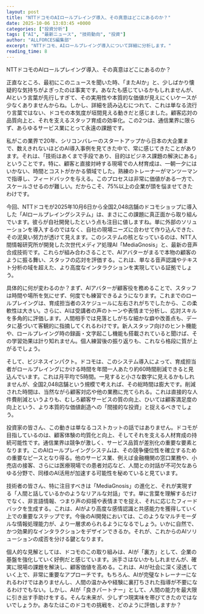 ```yaml
---
layout: post
title: "NTTドコモのAIロールプレイング導入、その真意はどこにあるのか？"
date: 2025-10-06 13:03:45 +0000
categories: ["投資分析"]
tags: ["AI", "最新ニュース", "技術動向", "投資"]
author: "ALLFORCES編集部"
excerpt: "NTTドコモ、AIロールプレイング導入について詳細に分析します。"
reading_time: 8
---
```


NTTドコモのAIロールプレイング導入、その真意はどこにあるのか？

正直なところ、最初にこのニュースを聞いた時、「またAIか」と、少しばかり懐疑的な気持ちがよぎったのは事実です。あなたも感じているかもしれませんが、AIという言葉が先行しすぎて、その実用性や本質的な価値が見えにくいケースが少なくありませんからね。しかし、詳細を読み込むにつれて、これは単なる流行り言葉ではない、ドコモの本気度が垣間見える動きだと感じました。顧客応対の品質向上と、それを支えるスタッフ育成の効率化。この2つは、通信業界に限らず、あらゆるサービス業にとって永遠の課題です。

私がこの業界で20年、シリコンバレーのスタートアップから日本の大企業まで、数えきれないほどのAI導入事例を見てきた中で、常に感じてきたことがあります。それは、「技術はあくまで手段であり、目的はビジネス課題の解決にある」ということです。特に、顧客と直接対峙する現場での人材育成は、一朝一夕にはいかない、時間とコストがかかる領域でした。熟練のトレーナーがマンツーマンで指導し、フィードバックを与える。このプロセスは非常に価値がある一方で、スケールさせるのが難しい。だからこそ、75%以上の企業が頭を悩ませてきたわけです。

今回、NTTドコモが2025年10月6日から全国2,048店舗のドコモショップに導入した「AIロールプレイングシステム」は、まさにこの課題に真正面から取り組んでいます。彼らが自社開発したという点も注目に値しますね。単に外部のソリューションを導入するのではなく、自社の現場ニーズに合わせて作り込んできた、その泥臭い努力が透けて見えます。このシステムの核となっているのは、NTT人間情報研究所が開発した次世代メディア処理AI「MediaGnosis」と、最新の音声合成技術です。これらが組み合わさることで、AIアバターがまるで本物の顧客のように振る舞い、スタッフの応対を評価する。これは、単なる音声認識やテキスト分析の域を超えた、より高度なインタラクションを実現している証拠でしょう。

具体的に何が変わるのか？まず、AIアバターが顧客役を務めることで、スタッフは時間や場所を気にせず、何度でも練習できるようになります。これまでのロールプレイングは、育成担当者のスケジュールに左右されがちでしたから、この柔軟性は大きい。さらに、AIは受講者の声のトーンや表情まで分析し、応対スキルを多角的に評価します。人間相手では見落としがちな細かな癖や改善点も、データに基づいて客観的に指摘してくれるわけです。新人スタッフ向けのヒント機能や、ロールプレイング時の録画・文字起こし機能も搭載されていると聞けば、その学習効果は計り知れません。個人練習後の振り返りも、これなら格段に質が上がるでしょう。

そして、ビジネスインパクト。ドコモは、このシステム導入によって、育成担当者がロールプレイングにかける時間を年間一人あたり約60時間削減できると見込んでいます。これは月平均で5時間。一見すると小さな数字に見えるかもしれませんが、全国2,048店舗という規模で考えれば、その総時間は膨大です。削減された時間は、当然ながら顧客対応や他の業務に充てられる。これは直接的な人件費削減というよりも、むしろ顧客サービスの質の向上、ひいては顧客満足度の向上という、より本質的な価値創造への「間接的な投資」と捉えるべきでしょう。

投資家の皆さん、この動きは単なるコストカットの話ではありません。ドコモが目指しているのは、顧客体験の均質化と向上、そしてそれを支える人材育成の持続可能性です。通信業界は競争が激しく、サービス品質が差別化の重要な要素となります。このAIロールプレイングシステムは、その競争優位性を確立するための重要なピースとなり得る。他のサービス業、例えば金融機関の窓口業務や、小売店の接客、さらには医療現場での患者対応など、人間との対話が不可欠なあらゆる分野で、同様のAI活用が加速する可能性を秘めていると見ています。

技術者の皆さん、特に注目すべきは「MediaGnosis」の進化と、それが実現する「人間と話しているかのようなリアルな対話」です。単に言葉を理解するだけでなく、非言語情報、つまり声の抑揚や表情までを捉え、それに応じたフィードバックを生成する。これは、AIがより高度な感情認識と共感能力を獲得していく上での重要なステップです。今後のAI開発においては、このようなマルチモーダルな情報処理能力が、より一層求められるようになるでしょう。いかに自然で、かつ効果的なインタラクションをデザインできるか。それが、これからのAIソリューションの成否を分ける鍵となります。

個人的な見解としては、ドコモのこの取り組みは、AIが「裏方」として、企業の基盤を強化していく好例だと感じています。派手さはないかもしれませんが、確実に現場の課題を解決し、顧客価値を高める。これは、AIが社会に深く浸透していく上で、非常に重要なアプローチです。もちろん、AIが完璧なトレーナーになれるわけではありませんし、人間の温かみや経験に裏打ちされた指導が不要になるわけでもない。しかし、AIが「良きパートナー」として、人間の能力を最大限に引き出す手助けをする。そんな未来が、少しずつ現実味を帯びてきたのではないでしょうか。あなたはこのドコモの挑戦を、どのように評価しますか？

